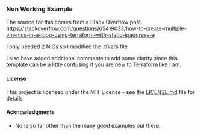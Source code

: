 ### Non Working Example


The source for this comes from a Stack Overflow post.<br>
https://stackoverflow.com/questions/65419033/how-to-create-multiple-vm-nics-in-a-loop-using-terraform-with-static-ipaddress-a

I only needed 2 NICs so I modified the .tfvars file 

I also have added additional comments to add some clarity since this template can be a little confusing if you are new to Terraform like I am.


#### License

This project is licensed under the MIT License - see the [LICENSE.md](LICENSE.md) file for details

#### Acknowledgments

* None so far other than the many good examples out there.